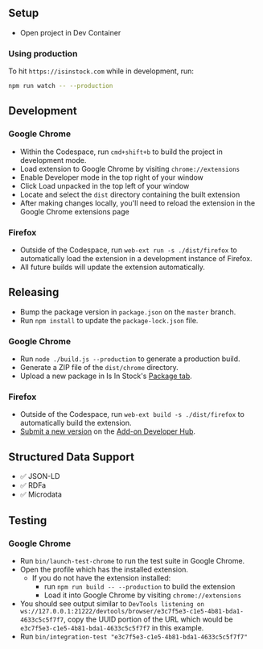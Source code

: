 ## Setup

- Open project in Dev Container

### Using production

To hit `https://isinstock.com` while in development, run:

```sh
npm run watch -- --production
```

## Development

### Google Chrome

- Within the Codespace, run `cmd+shift+b` to build the project in development mode.
- Load extension to Google Chrome by visiting `chrome://extensions`
- Enable Developer mode in the top right of your window
- Click Load unpacked in the top left of your window
- Locate and select the `dist` directory containing the built extension
- After making changes locally, you'll need to reload the extension in the Google Chrome extensions page

### Firefox

- Outside of the Codespace, run `web-ext run -s ./dist/firefox` to automatically load the extension in a development instance of Firefox.
- All future builds will update the extension automatically.

## Releasing

- Bump the package version in `package.json` on the `master` branch.
- Run `npm install` to update the `package-lock.json` file.

### Google Chrome

- Run `node ./build.js --production` to generate a production build.
- Generate a ZIP file of the `dist/chrome` directory.
- Upload a new package in Is In Stock's [Package tab](https://chrome.google.com/u/1/webstore/devconsole/355361c6-bf2d-48aa-a191-99790c9dc228/bnglflgcpflggbpbcbpgeaknekceeojd/edit/package).

### Firefox

- Outside of the Codespace, run `web-ext build -s ./dist/firefox` to automatically build the extension.
- [Submit a new version](https://addons.mozilla.org/en-US/developers/addon/is-in-stock/versions/submit/) on the [Add-on Developer Hub](https://addons.mozilla.org/en-US/developers/addon/is-in-stock).

## Structured Data Support

- ✅ JSON-LD
- ✅ RDFa
- ✅ Microdata

## Testing

### Google Chrome

- Run `bin/launch-test-chrome` to run the test suite in Google Chrome.
- Open the profile which has the installed extension.
  - If you do not have the extension installed:
    - run `npm run build -- --production` to build the extension
    - Load it into Google Chrome by visiting `chrome://extensions`
- You should see output similar to `DevTools listening on ws://127.0.0.1:21222/devtools/browser/e3c7f5e3-c1e5-4b81-bda1-4633c5c5f7f7`, copy the UUID portion of the URL which would be `e3c7f5e3-c1e5-4b81-bda1-4633c5c5f7f7` in this example.
- Run `bin/integration-test "e3c7f5e3-c1e5-4b81-bda1-4633c5c5f7f7"`
